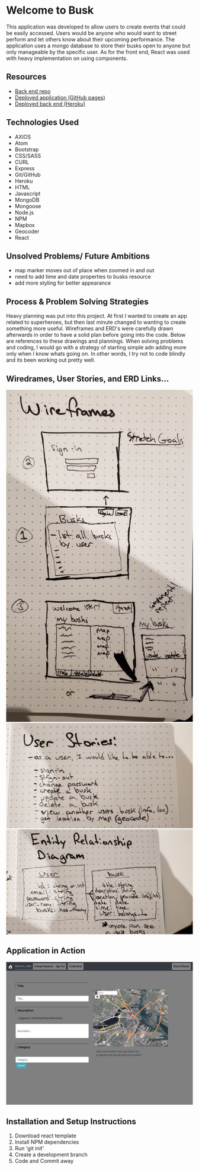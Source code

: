 # Welcome to Busk

This application was developed to allow users to create events that could be
easily accessed. Users would be anyone who would want to street perform and
let others know about their upcoming performance. The application uses a
mongo database to store their busks open to anyone but only manageable by the
specific user. As for the front end, React was used with heavy implementation on
using components.

## Resources

- [Back end repo](https://github.com/Moutwei/busk-express-api)
- [Deployed application (GitHub pages)](https://Moutwei.github.io/busk-react-client)
- [Deployed back end (Heroku)](https://guarded-wave-56773.herokuapp.com/)

## Technologies Used

- AXIOS
- Atom
- Bootstrap
- CSS/SASS
- CURL
- Express
- Git/GitHub
- Heroku
- HTML
- Javascript
- MongoDB
- Mongoose
- Node.js
- NPM
- Mapbox
- Geocoder
- React

## Unsolved Problems/ Future Ambitions

- map marker moves out of place when zoomed in and out
- need to add time and date properties to busks resource
- add more styling for better appearance

## Process & Problem Solving Strategies

Heavy planning was put into this project. At first I wanted to create an
app related to superheroes, but then last minute changed to wanting to create
something more useful. Wireframes and ERD's were carefully drawn afterwards in
order to have a solid plan before going into the code. Below are references to
these drawings and plannings. When solving problems and coding, I would go
with a strategy of starting simple adn adding more only when I know whats going
on. In other words, I try not to code blindly and its been working out pretty
well.

## Wiredrames, User Stories, and ERD Links...

![Wireframes](wireframes.jpg)
![User Stories](userstories.jpg)
![ERD](erd.jpg)

## Application in Action
![Screenshot](screenshot.png)

## Installation and Setup Instructions
1. Download react template
2. Install NPM dependencies
3. Run 'git init'
4. Create a development branch
5. Code and Commit away
